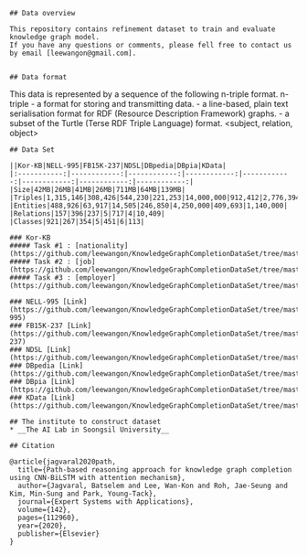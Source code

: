 
```
## Data overview
```
    This repository contains refinement dataset to train and evaluate knowledge graph model.
    If you have any questions or comments, please fell free to contact us by email [leewangon@gmail.com].
```

## Data format
```
   This data is represented by a sequence of the following n-triple format.
   n-triple - a format for storing and transmitting data. 
            - a line-based, plain text serialisation format for RDF (Resource Description Framework) graphs.
            - a subset of the Turtle (Terse RDF Triple Language) format.
   <subject, relation, object>
```
## Data Set

||Kor-KB|NELL-995|FB15K-237|NDSL|DBpedia|DBpia|KData|
|:-----------:|------------:|------------:|------------:|------------:|------------:|------------:|------------:|
|Size|42MB|26MB|41MB|26MB|711MB|64MB|139MB|
|Triples|1,315,146|308,426|544,230|221,253|14,000,000|912,412|2,776,394|
|Entities|488,926|63,917|14,505|246,850|4,250,000|409,693|1,140,000|
|Relations|157|396|237|5|717|4|10,409|
|Classes|921|267|354|5|451|6|113|

### Kor-KB
##### Task #1 : [nationality](https://github.com/leewangon/KnowledgeGraphCompletionDataSet/tree/master/DataSet/nationality)
##### Task #2 : [job](https://github.com/leewangon/KnowledgeGraphCompletionDataSet/tree/master/DataSet/job)
##### Task #3 : [employer](https://github.com/leewangon/KnowledgeGraphCompletionDataSet/tree/master/DataSet/employer)

### NELL-995 [Link](https://github.com/leewangon/KnowledgeGraphCompletionDataSet/tree/master/DataSet/NELL-995)
### FB15K-237 [Link](https://github.com/leewangon/KnowledgeGraphCompletionDataSet/tree/master/DataSet/FB15K-237)
### NDSL [Link](https://github.com/leewangon/KnowledgeGraphCompletionDataSet/tree/master/DataSet/NDSL)
### DBpedia [Link](https://github.com/leewangon/KnowledgeGraphCompletionDataSet/tree/master/DataSet/DBpedia)
### DBpia [Link](https://github.com/leewangon/KnowledgeGraphCompletionDataSet/tree/master/DataSet/DBpia)
### KData [Link](https://github.com/leewangon/KnowledgeGraphCompletionDataSet/tree/master/DataSet/KData)

## The institute to construct dataset
* __The AI Lab in Soongsil University__

## Citation
```
    @article{jagvaral2020path,
      title={Path-based reasoning approach for knowledge graph completion using CNN-BiLSTM with attention mechanism},
      author={Jagvaral, Batselem and Lee, Wan-Kon and Roh, Jae-Seung and Kim, Min-Sung and Park, Young-Tack},
      journal={Expert Systems with Applications},
      volume={142},
      pages={112960},
      year={2020},
      publisher={Elsevier}
    }
```
